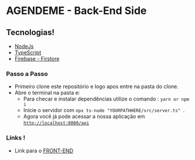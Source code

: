 # AGENDEME - Back-End Side

## Tecnologias!

- [NodeJs](https://nodejs.org/en/)
- [TypeScript](https://www.typescriptlang.org/)
- [Firebase - Firstore](https://firebase.google.com/docs/firestore)

### Passo a Passo

- Primeiro clone este repositório e logo apos entre na pasta do clone.
- Abre o terminal na pasta e:
  - Para checar e instalar dependências utilize o comando : `yarn or npm i`
  - Inicie o servidor com `npx ts-node "YOURPATHHERE/src/server.ts" `.
  - Agora você já pode acessar a nossa aplicação em [`http://localhost:8080/api`](http://localhost:8080/api)

### Links !

- Link para o [FRONT-END](https://github.com/arthurvenicio/nodes-challenge/tree/master/front-end)
